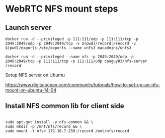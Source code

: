 # WebRTC NFS mount steps

## Launch server

```shell
docker run -d --privileged -p 111:111/udp -p 111:111/tcp -p 2049:2049/udp -p 2049:2049/tcp -v $(pwd)/record:/record -v $(pwd)/exports:/etc/exports --name unfs3 macadmins/unfs3
```



```shell
docker run -d --privileged --name nfs -p 2049:2049/udp -p 2049:2049/tcp -p 111:111/tcp -p 111:111/udp cpuguy83/nfs-server /record
```



Setup NFS server on Ubuntu

https://www.digitalocean.com/community/tutorials/how-to-set-up-an-nfs-mount-on-ubuntu-14-04



## Install NFS common lib for client side

```

sudo apt-get install -y nfs-common && \
sudo mkdir -p /mnt/nfs/record && \
sudo mount -t nfs4 172.16.7.238:/record /mnt/nfs/record
```
